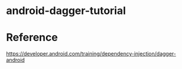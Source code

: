 # android-dagger-tutorial

# Reference
https://developer.android.com/training/dependency-injection/dagger-android
